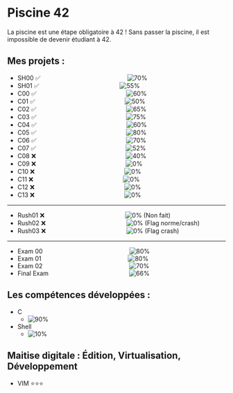 # Piscine 42
La piscine est une étape obligatoire à 42 ! Sans passer la piscine, il est impossible de devenir étudiant à 42.
## Mes projets :

- SH00 :white_check_mark: &emsp;&emsp;&emsp;&emsp;&emsp;&emsp;&emsp;&emsp;&emsp;&emsp;&emsp;&emsp;&emsp;&emsp;![70%](https://progress-bar.dev/70)
- SH01 :white_check_mark: &emsp;&emsp;&emsp;&emsp;&emsp;&emsp;&emsp;&emsp;&emsp;&emsp;&emsp;&emsp;&emsp;![55%](https://progress-bar.dev/55)
- C00 :white_check_mark: &emsp;&emsp;&emsp;&emsp;&emsp;&emsp;&emsp;&emsp;&emsp;&emsp;&emsp;&emsp;&emsp;&emsp;&ensp;![60%](https://progress-bar.dev/60)
- C01 :white_check_mark: &emsp;&emsp;&emsp;&emsp;&emsp;&emsp;&emsp;&emsp;&emsp;&emsp;&emsp;&emsp;&emsp;&emsp;&ensp;![50%](https://progress-bar.dev/50)
- C02 :white_check_mark: &emsp;&emsp;&emsp;&emsp;&emsp;&emsp;&emsp;&emsp;&emsp;&emsp;&emsp;&emsp;&emsp;&emsp;&ensp;![65%](https://progress-bar.dev/65)
- C03 :white_check_mark: &emsp;&emsp;&emsp;&emsp;&emsp;&emsp;&emsp;&emsp;&emsp;&emsp;&emsp;&emsp;&emsp;&emsp;&ensp;![75%](https://progress-bar.dev/75)
- C04 :white_check_mark: &emsp;&emsp;&emsp;&emsp;&emsp;&emsp;&emsp;&emsp;&emsp;&emsp;&emsp;&emsp;&emsp;&emsp;&ensp;![60%](https://progress-bar.dev/60)
- C05 :white_check_mark: &emsp;&emsp;&emsp;&emsp;&emsp;&emsp;&emsp;&emsp;&emsp;&emsp;&emsp;&emsp;&emsp;&emsp;&ensp;![80%](https://progress-bar.dev/80)
- C06 :white_check_mark: &emsp;&emsp;&emsp;&emsp;&emsp;&emsp;&emsp;&emsp;&emsp;&emsp;&emsp;&emsp;&emsp;&emsp;&ensp;![70%](https://progress-bar.dev/70)
- C07 :white_check_mark: &emsp;&emsp;&emsp;&emsp;&emsp;&emsp;&emsp;&emsp;&emsp;&emsp;&emsp;&emsp;&emsp;&emsp;&ensp;![52%](https://progress-bar.dev/52)
- C08 :x: &emsp;&emsp;&emsp;&emsp;&emsp;&emsp;&emsp;&emsp;&emsp;&emsp;&emsp;&emsp;&emsp;&emsp;&ensp;![40%](https://progress-bar.dev/40)
- C09 :x: &emsp;&emsp;&emsp;&emsp;&emsp;&emsp;&emsp;&emsp;&emsp;&emsp;&emsp;&emsp;&emsp;&emsp;&ensp;![0%](https://progress-bar.dev/0)
- C10 :x: &emsp;&emsp;&emsp;&emsp;&emsp;&emsp;&emsp;&emsp;&emsp;&emsp;&emsp;&emsp;&emsp;&emsp;&ensp;![0%](https://progress-bar.dev/0)
- C11 :x: &emsp;&emsp;&emsp;&emsp;&emsp;&emsp;&emsp;&emsp;&emsp;&emsp;&emsp;&emsp;&emsp;&emsp;&ensp;![0%](https://progress-bar.dev/0)
- C12 :x: &emsp;&emsp;&emsp;&emsp;&emsp;&emsp;&emsp;&emsp;&emsp;&emsp;&emsp;&emsp;&emsp;&emsp;&ensp;![0%](https://progress-bar.dev/0)
- C13 :x: &emsp;&emsp;&emsp;&emsp;&emsp;&emsp;&emsp;&emsp;&emsp;&emsp;&emsp;&emsp;&emsp;&emsp;&ensp;![0%](https://progress-bar.dev/0)
--------------------------------------------------------------------------------------------------------------------------------------
- Rush01 :x: &emsp;&emsp;&emsp;&emsp;&emsp;&emsp;&emsp;&emsp;&emsp;&emsp;&emsp;&emsp;&emsp;![0%](https://progress-bar.dev/0) (Non fait)
- Rush02 :x: &emsp;&emsp;&emsp;&emsp;&emsp;&emsp;&emsp;&emsp;&emsp;&emsp;&emsp;&emsp;&emsp;![0%](https://progress-bar.dev/0) (Flag norme/crash)
- Rush03 :x: &emsp;&emsp;&emsp;&emsp;&emsp;&emsp;&emsp;&emsp;&emsp;&emsp;&emsp;&emsp;&emsp;![0%](https://progress-bar.dev/0) (Flag crash)
--------------------------------------------------------------------------------------------------------------------------------------
- Exam 00 &emsp;&emsp;&emsp;&emsp;&emsp;&emsp;&emsp;&emsp;&emsp;&emsp;&emsp;&emsp;&emsp;&emsp;![80%](https://progress-bar.dev/80)
- Exam 01 &emsp;&emsp;&emsp;&emsp;&emsp;&emsp;&emsp;&emsp;&emsp;&emsp;&emsp;&emsp;&emsp;&emsp;![80%](https://progress-bar.dev/80)
- Exam 02 &emsp;&emsp;&emsp;&emsp;&emsp;&emsp;&emsp;&emsp;&emsp;&emsp;&emsp;&emsp;&emsp;&emsp;![70%](https://progress-bar.dev/70)
- Final Exam &emsp;&emsp;&emsp;&emsp;&emsp;&emsp;&emsp;&emsp;&emsp;&emsp;&emsp;&emsp;&emsp;![66%](https://progress-bar.dev/66)
## Les compétences développées :

- C
  - ![90%](https://progress-bar.dev/90)
- Shell
  - ![10%](https://progress-bar.dev/10)

## Maitise digitale : Édition, Virtualisation, Développement

- VIM         ⭐⭐⭐

